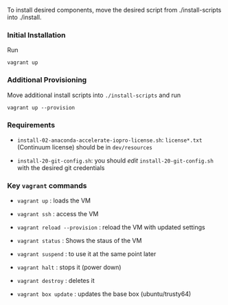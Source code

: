 To install desired components, move the desired script from ./install-scripts into ./install. 

### Initial Installation

Run 

    vagrant up

### Additional Provisioning

Move additional install scripts into `./install-scripts` and run

    vagrant up --provision

### Requirements

- `install-02-anaconda-accelerate-iopro-license.sh`: `license*.txt` (Continuum license) should be in `dev/resources`

- `install-20-git-config.sh`: you should *edit* `install-20-git-config.sh` with the desired git credentials


### Key `vagrant` commands

- `vagrant up` : loads the VM
 
- `vagrant ssh` : access the VM
 
- `vagrant reload --provision` : reload the VM with updated settings
 
- `vagrant status` : Shows the staus of the VM
 
- `vagrant suspend` : to use it at the same point later
 
- `vagrant halt` : stops it (power down)
 
- `vagrant destroy` : deletes it

- `vagrant box update` : updates the base box (ubuntu/trusty64)